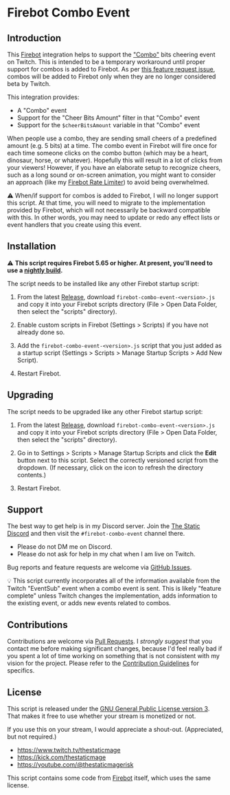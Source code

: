 # Firebot Combo Event

## Introduction

This [Firebot](https://firebot.app) integration helps to support the ["Combo"](https://help.twitch.tv/s/article/combos) bits cheering event on Twitch. This is intended to be a temporary workaround until proper support for combos is added to Firebot. As per [this feature request issue](https://github.com/crowbartools/Firebot/issues/3176), combos will be added to Firebot only when they are no longer considered beta by Twitch.

This integration provides:

- A "Combo" event
- Support for the "Cheer Bits Amount" filter in that "Combo" event
- Support for the `$cheerBitsAmount` variable in that "Combo" event

When people use a combo, they are sending small cheers of a predefined amount (e.g. 5 bits) at a time. The combo event in Firebot will fire once for each time someone clicks on the combo button (which may be a heart, dinosaur, horse, or whatever). Hopefully this will result in a lot of clicks from your viewers! However, if you have an elaborate setup to recognize cheers, such as a long sound or on-screen animation, you might want to consider an approach (like my [Firebot Rate Limiter](https://github.com/TheStaticMage/firebot-rate-limiter)) to avoid being overwhelmed.

:warning: When/if support for combos is added to Firebot, I will no longer support this script. At that time, you will need to migrate to the implementation provided by Firebot, which will not necessarily be backward compatible with this. In other words, you may need to update or redo any effect lists or event handlers that you create using this event.

## Installation

:warning: **This script requires Firebot 5.65 or higher. At present, you'll need to use a [nightly build](https://github.com/crowbartools/firebot-nightly/releases).**

The script needs to be installed like any other Firebot startup script:

1. From the latest [Release](https://github.com/TheStaticMage/firebot-combo-event/releases), download `firebot-combo-event-<version>.js` and copy it into your Firebot scripts directory (File &gt; Open Data Folder, then select the "scripts" directory).

2. Enable custom scripts in Firebot (Settings &gt; Scripts) if you have not already done so.

3. Add the `firebot-combo-event-<version>.js` script that you just added as a startup script (Settings &gt; Scripts &gt; Manage Startup Scripts &gt; Add New Script).

4. Restart Firebot.

## Upgrading

The script needs to be upgraded like any other Firebot startup script:

1. From the latest [Release](https://github.com/TheStaticMage/firebot-combo-event/releases), download `firebot-combo-event-<version>.js` and copy it into your Firebot scripts directory (File &gt; Open Data Folder, then select the "scripts" directory).

2. Go in to Settings &gt; Scripts &gt; Manage Startup Scripts and click the **Edit** button next to this script. Select the correctly versioned script from the dropdown. (If necessary, click on the icon to refresh the directory contents.)

3. Restart Firebot.

## Support

The best way to get help is in my Discord server. Join the [The Static Discord](https://discord.gg/cjgax64bfw) and then visit the `#firebot-combo-event` channel there.

- Please do not DM me on Discord.
- Please do not ask for help in my chat when I am live on Twitch.

Bug reports and feature requests are welcome via [GitHub Issues](https://github.com/TheStaticMage/firebot-combo-event/issues).

:bulb: This script currently incorporates all of the information available from the Twitch "EventSub" event when a combo event is sent. This is likely "feature complete" unless Twitch changes the implementation, adds information to the existing event, or adds new events related to combos.

## Contributions

Contributions are welcome via [Pull Requests](https://github.com/TheStaticMage/firebot-combo-event/pulls). I _strongly suggest_ that you contact me before making significant changes, because I'd feel really bad if you spent a lot of time working on something that is not consistent with my vision for the project. Please refer to the [Contribution Guidelines](/.github/contributing.md) for specifics.

## License

This script is released under the [GNU General Public License version 3](/LICENSE). That makes it free to use whether your stream is monetized or not.

If you use this on your stream, I would appreciate a shout-out. (Appreciated, but not required.)

- <https://www.twitch.tv/thestaticmage>
- <https://kick.com/thestaticmage>
- <https://youtube.com/@thestaticmagerisk>

This script contains some code from [Firebot](https://github.com/crowbartools/Firebot) itself, which uses the same license.
